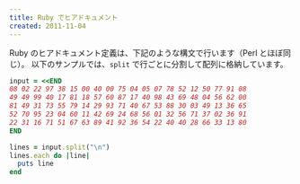 ```yaml
---
title: Ruby でヒアドキュメント
created: 2011-11-04
---
```


Ruby のヒアドキュメント定義は、下記のような構文で行います（Perl とほぼ同じ）。
以下のサンプルでは、```split``` で行ごとに分割して配列に格納しています。

```ruby
input = <<END
08 02 22 97 38 15 00 40 00 75 04 05 07 78 52 12 50 77 91 08
49 49 99 40 17 81 18 57 60 87 17 40 98 43 69 48 04 56 62 00
81 49 31 73 55 79 14 29 93 71 40 67 53 88 30 03 49 13 36 65
52 70 95 23 04 60 11 42 69 24 68 56 01 32 56 71 37 02 36 91
22 31 16 71 51 67 63 89 41 92 36 54 22 40 40 28 66 33 13 80
END

lines = input.split("\n")
lines.each do |line|
  puts line
end
```

